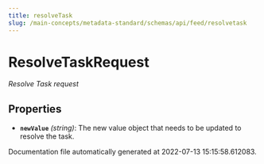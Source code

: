 ```yaml
---
title: resolveTask
slug: /main-concepts/metadata-standard/schemas/api/feed/resolvetask
---
```


# ResolveTaskRequest

*Resolve Task request*

## Properties

- **`newValue`** *(string)*: The new value object that needs to be updated to resolve the task.


Documentation file automatically generated at 2022-07-13 15:15:58.612083.
